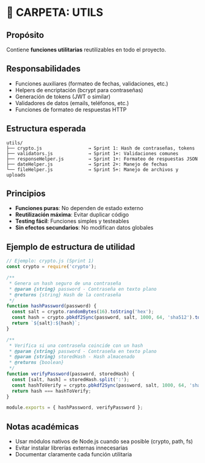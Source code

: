 # 📁 CARPETA: UTILS

## Propósito
Contiene **funciones utilitarias** reutilizables en todo el proyecto.

## Responsabilidades
- Funciones auxiliares (formateo de fechas, validaciones, etc.)
- Helpers de encriptación (bcrypt para contraseñas)
- Generación de tokens (JWT o similar)
- Validadores de datos (emails, teléfonos, etc.)
- Funciones de formateo de respuestas HTTP

## Estructura esperada
```
utils/
├── crypto.js                 → Sprint 1: Hash de contraseñas, tokens
├── validators.js             → Sprint 1+: Validaciones comunes
├── responseHelper.js         → Sprint 1+: Formateo de respuestas JSON
├── dateHelper.js             → Sprint 2+: Manejo de fechas
└── fileHelper.js             → Sprint 5+: Manejo de archivos y uploads
```

## Principios
- **Funciones puras**: No dependen de estado externo
- **Reutilización máxima**: Evitar duplicar código
- **Testing fácil**: Funciones simples y testeables
- **Sin efectos secundarios**: No modifican datos globales

## Ejemplo de estructura de utilidad
```javascript
// Ejemplo: crypto.js (Sprint 1)
const crypto = require('crypto');

/**
 * Genera un hash seguro de una contraseña
 * @param {string} password - Contraseña en texto plano
 * @returns {string} Hash de la contraseña
 */
function hashPassword(password) {
  const salt = crypto.randomBytes(16).toString('hex');
  const hash = crypto.pbkdf2Sync(password, salt, 1000, 64, 'sha512').toString('hex');
  return `${salt}:${hash}`;
}

/**
 * Verifica si una contraseña coincide con un hash
 * @param {string} password - Contraseña en texto plano
 * @param {string} storedHash - Hash almacenado
 * @returns {boolean}
 */
function verifyPassword(password, storedHash) {
  const [salt, hash] = storedHash.split(':');
  const hashToVerify = crypto.pbkdf2Sync(password, salt, 1000, 64, 'sha512').toString('hex');
  return hash === hashToVerify;
}

module.exports = { hashPassword, verifyPassword };
```

## Notas académicas
- Usar módulos nativos de Node.js cuando sea posible (crypto, path, fs)
- Evitar instalar librerías externas innecesarias
- Documentar claramente cada función utilitaria
